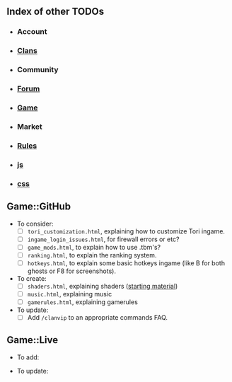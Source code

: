 ## Index of other TODOs
- ### Account
- ### [Clans](https://github.com/TB-FAQ/TB-FAQ/blob/master/FAQ%20Items/Clans/TODO.md)
- ### Community
- ### [Forum](https://github.com/TB-FAQ/TB-FAQ/blob/master/FAQ%20Items/Forum/TODO.md)
- ### [Game](https://github.com/TB-FAQ/TB-FAQ/blob/master/FAQ%20Items/Game/TODO.md)
- ### Market
- ### [Rules](https://github.com/TB-FAQ/TB-FAQ/blob/master/FAQ%20Items/Rules/TODO.md)
- ### [js](https://github.com/TB-FAQ/TB-FAQ/blob/master/js/TODO.md)
- ### [css](https://github.com/TB-FAQ/TB-FAQ/blob/master/css/TODO.md)



## **Game::GitHub**
- To consider:
  - [ ] `tori_customization.html`, explaining how to customize Tori ingame.
  - [ ] `ingame_login_issues.html`, for firewall errors or etc?
  - [ ] `game_mods.html`, to explain how to use .tbm's?
  - [ ] `ranking.html`, to explain the ranking system.
  - [ ] `hotkeys.html`, to explain some basic hotkeys ingame (like B for both ghosts or F8 for screenshots).
- To create:
  - [ ] `shaders.html`, explaining shaders ([starting material](http://forum.toribash.com/showthread.php?t=208366))
  - [ ] `music.html`, explaining music
  - [ ] `gamerules.html`, explaining gamerules
- To update:
  - [ ] Add `/clanvip` to an appropriate commands FAQ.
  
## **Game::Live**
- To add:

- To update:
  

